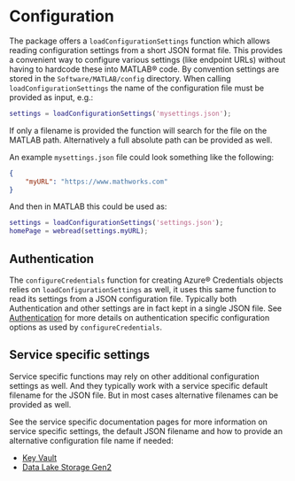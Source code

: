 # Configuration

The package offers a `loadConfigurationSettings` function which allows reading
configuration settings from a short JSON format file. This provides a convenient
way to configure various settings (like endpoint URLs) without having to
hardcode these into MATLAB® code. By convention settings are stored in the
`Software/MATLAB/config` directory. When calling `loadConfigurationSettings` the
name of the configuration file must be provided as input, e.g.:

```matlab
settings = loadConfigurationSettings('mysettings.json');
```

If only a filename is provided the function will search for the file on the
MATLAB path. Alternatively a full absolute path can be provided as well.

An example `mysettings.json` file could look something like the following:

```json
{
    "myURL": "https://www.mathworks.com"
}
```

And then in MATLAB this could be used as:

```matlab
settings = loadConfigurationSettings('settings.json');
homePage = webread(settings.myURL);
```

## Authentication

The `configureCredentials` function for creating Azure® Credentials objects
relies on `loadConfigurationSettings` as well, it uses this same function to
read its settings from a JSON configuration file. Typically both Authentication
and other settings are in fact kept in a single JSON file. See
[Authentication](Authentication.md) for more details on authentication specific
configuration options as used by `configureCredentials`.

## Service specific settings

Service specific functions may rely on other additional configuration settings
as well. And they typically work with a service specific default filename for
the JSON file. But in most cases alternative filenames can be provided as well.

See the service specific documentation pages for more information on service
specific settings, the default JSON filename and how to provide an alternative
configuration file name if needed:

* [Key Vault](KeyVault.md)
* [Data Lake Storage Gen2](DataLakeStorageGen2.md)

[//]: #  (Copyright 2022 The MathWorks, Inc.)
